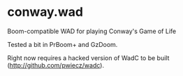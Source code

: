 # conway.wad
Boom-compatible WAD for playing Conway's Game of Life

Tested a bit in PrBoom+ and GzDoom.

Right now requires a hacked version of WadC to be built (http://github.com/pwiecz/wadc).
